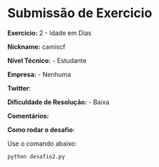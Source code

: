 # Submissão de Exercicio

**Exercicio:** 2 - Idade em Dias

**Nickname:** camiscf

**Nível Técnico:** - Estudante

**Empresa:** - Nenhuma 

**Twitter**: 

**Dificuldade de Resolução:** - Baixa

**Comentários:** 

**Como rodar o desafio**: 

Use o comando abaixo: 
```bash
python desafio2.py
```